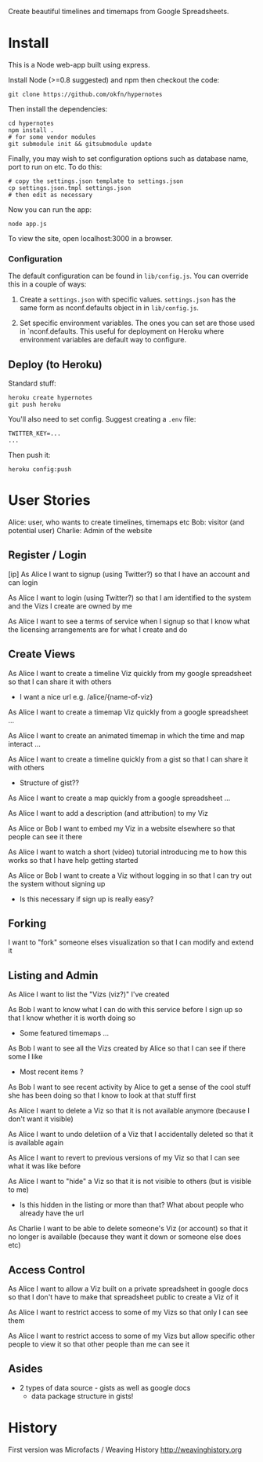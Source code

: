 Create beautiful timelines and timemaps from Google Spreadsheets.

# Install

This is a Node web-app built using express.

Install Node (>=0.8 suggested) and npm then checkout the code:

    git clone https://github.com/okfn/hypernotes

Then install the dependencies:

    cd hypernotes
    npm install . 
    # for some vendor modules
    git submodule init && gitsubmodule update

Finally, you may wish to set configuration options such as database name, port
to run on etc. To do this:

    # copy the settings.json template to settings.json
    cp settings.json.tmpl settings.json
    # then edit as necessary

Now you can run the app:

    node app.js

To view the site, open localhost:3000 in a browser.

### Configuration

The default configuration can be found in  `lib/config.js`. You can override
this in a couple of ways:

1. Create a `settings.json` with specific values. `settings.json` has the same
   form as nconf.defaults object in in `lib/config.js`.

2. Set specific environment variables. The ones you can set are those used in
   `nconf.defaults. This useful for deployment on Heroku where environment
   variables are default way to configure.

## Deploy (to Heroku)

Standard stuff:

    heroku create hypernotes
    git push heroku

You'll also need to set config. Suggest creating a `.env` file:

    TWITTER_KEY=...
    ...

Then push it:

    heroku config:push

# User Stories

Alice: user, who wants to create timelines, timemaps etc
Bob: visitor (and potential user)
Charlie: Admin of the website


## Register / Login

[ip] As Alice I want to signup (using Twitter?) so that I have an account and can login

As Alice I want to login (using Twitter?) so that I am identified to the system and the Vizs I create are owned by me

As Alice I want to see a terms of service when I signup so that I know what the licensing arrangements are for what I create and do

## Create Views

As Alice I want to create a timeline Viz quickly from my google spreadsheet so that I can share it with others

  - I want a nice url e.g. /alice/{name-of-viz}

As Alice I want to create a timemap Viz quickly from a google spreadsheet ...

As Alice I want to create an animated timemap in which the time and map interact ...

As Alice I want to create a timeline quickly from a gist so that I can share it with others
  - Structure of gist??

As Alice I want to create a map quickly from a google spreadsheet ...

As Alice I want to add a description (and attribution) to my Viz 

As Alice or Bob I want to embed my Viz in a website elsewhere so that people can see it there

As Alice I want to watch a short (video) tutorial introducing me to how this works so that I have help getting started

As Alice or Bob I want to create a Viz without logging in so that I can try out the system without signing up
  - Is this necessary if sign up is really easy?

## Forking

I want to "fork" someone elses visualization so that I can modify and extend it

## Listing and Admin

As Alice I want to list the "Vizs (viz?)" I've created 

As Bob I want to know what I can do with this service before I sign up so that I know whether it is worth doing so
  - Some featured timemaps ...

As Bob I want to see all the Vizs created by Alice so that I can see if there some I like

  - Most recent items ?

As Bob I want to see recent activity by Alice to get a sense of the cool stuff she has been doing so that I know to look at that stuff first

As Alice I want to delete a Viz so that it is not available anymore (because I don't want it visible)

As Alice I want to undo deletiion of a Viz that I accidentally deleted so that it is available again

As Alice I want to revert to previous versions of my Viz so that I can see what it was like before

As Alice I want to "hide" a Viz so that it is not visible to others (but is visible to me)
  - Is this hidden in the listing or more than that? What about people who already have the url

As Charlie I want to be able to delete someone's Viz (or account) so that it no longer is available (because they want it down or someone else does etc)

## Access Control

As Alice I want to allow a Viz built on a private spreadsheet in google docs so that I don't have to make that spreadsheet public to create a Viz of it

As Alice I want to restrict access to some of my Vizs so that only I can see them

As Alice I want to restrict access to some of my Vizs but allow specific other people to view it so that other people than me can see it

## Asides

- 2 types of data source - gists as well as google docs
  - data package structure in gists!

# History

First version was Microfacts / Weaving History <http://weavinghistory.org>

